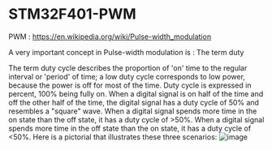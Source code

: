 # STM32F401-PWM

PWM : https://en.wikipedia.org/wiki/Pulse-width_modulation


A very important concept in Pulse-width modulation is : The term duty

The term duty cycle describes the proportion of 'on' time to the regular interval or 'period' of time; 
a low duty cycle corresponds to low power, because the power is off for most of the time. 
Duty cycle is expressed in percent, 100% being fully on. 
When a digital signal is on half of the time and off the other half of the time, the digital signal has a duty cycle of 50% and resembles a "square" wave.
When a digital signal spends more time in the on state than the off state, it has a duty cycle of >50%.
When a digital signal spends more time in the off state than the on state, it has a duty cycle of <50%. 
Here is a pictorial that illustrates these three scenarios:
![image](https://user-images.githubusercontent.com/71445509/165858092-9b5a2b0c-0636-45f5-8827-97598d009f93.png)
